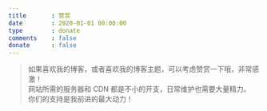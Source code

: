 ```yaml
---
title       : 赞赏
date        : 2020-01-01 00:00:00
type        : donate
comments    : false
donate      : false
---
```

> 如果喜欢我的博客，或者喜欢我的博客主题，可以考虑赞赏一下哦，非常感激！<br>网站所需的服务器和 CDN 都是不小的开支，日常维护也需要大量精力。 <br>你们的支持是我前进的最大动力！
